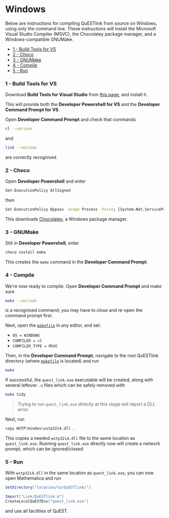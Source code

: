 
# Windows

Below are instructions for compiling QuESTlink from source on Windows, using only the command line. These instructions will install the Microsoft Visual Studio Compiler (MSVC), the Chocolatey package manager, and a Windows-compatible GNUMake.

- [1 - Build Tools for VS](#1---build-tools-for-vs)
- [2 - Choco](#2---choco)
- [3 - GNUMake](#3---gnumake)
- [4 - Compile](#4---compile)
- [5 - Run](#5---run)

### 1 - Build Tools for VS

Download **Build Tools for Visual Studio**  from [this page](https://visualstudio.microsoft.com/downloads/#build-tools-for-visual-studio-2019), and install it. 

This will provide both the **Developer Powershell for VS** and the **Developer Command Prompt for VS**.

Open **Developer Command Prompt** and check that commands

```bash 
cl --version
```
and 
```bash 
link --version
```
are correctly recognised.

### 2 - Choco 

Open **Developer Powershell** and enter 
```bash 
Set-ExecutionPolicy AllSigned
``` 
then
```bash 
Set-ExecutionPolicy Bypass -Scope Process -Force; [System.Net.ServicePointManager]::SecurityProtocol = [System.Net.ServicePointManager]::SecurityProtocol -bor 3072; iex ((New-Object System.Net.WebClient).DownloadString('https://chocolatey.org/install.ps1'))
```
This downloads [Chocolatey](https://chocolatey.org/), a Windows package manager.

### 3 - GNUMake 

Still in **Developer Powershell**, enter 
```bash 
choco install make
```
This creates the `make` command in the **Developer Command Prompt**.

### 4 - Compile 

We're now ready to compile. Open **Developer Command Prompt** and make sure 
```bash 
make --version
```
is a recognised command; you may have to close and re-open the command prompt first. 

Next, open the [`makefile`](../makefile) in any editor, and set:
- `OS = WINDOWS`
- `COMPILER = cl`
- `COMPILER_TYPE = MSVC`

Then, in the **Developer Command Prompt**, navigate to the root QuESTlink directory (where [`makefile`](../makefile) is located) and run 
```bash 
make
```
If successful, the `quest_link.exe` executable will be created, along with several leftover `.o` files which can be safely removed with 
```bash 
make tidy 
```
> Trying to run `quest_link.exe` directly at this stage will report a DLL error. 

Next, run 
```bash 
copy WSTP\Windws\wstp32i4.dll .
```
This copies a needed `wstp32i4.dll` file to the same location as `quest_link.exe`. Running `quest_link.exe` directly now will create a network prompt, which can be ignored/closed.

### 5 - Run 

With `wstp32i4.dll` in the same location as `quest_link.exe`, you can now open Mathematica and run 

```Mathematica 
SetDirectory["location/to/QuESTlink/"]

Import["Link/QuESTlink.m"]
CreateLocalQuESTEnv["quest_link.exe"]
```
and use all facilities of QuEST.